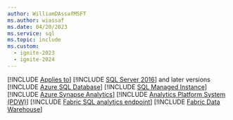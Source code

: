 ```yaml
---
author: WilliamDAssafMSFT
ms.author: wiassaf
ms.date: 04/20/2023
ms.service: sql
ms.topic: include
ms.custom:
  - ignite-2023
  - ignite-2024
---
```


[!INCLUDE [Applies to](../../includes/applies-md.md)] [!INCLUDE [SQL Server 2016](_ss2016.md)] and later versions [!INCLUDE [Azure SQL Database](../../includes/applies-to-version/_asdb.md)] [!INCLUDE [SQL Managed Instance](../../includes/applies-to-version/_asmi.md)] [!INCLUDE [Azure Synapse Analytics](../../includes/applies-to-version/_asa.md)] [!INCLUDE [Analytics Platform System (PDW)](../../includes/applies-to-version/_pdw.md)] [!INCLUDE [Fabric SQL analytics endpoint](../../includes/applies-to-version/_fabric-se.md)] [!INCLUDE [Fabric Data Warehouse](../../includes/applies-to-version/_fabric-dw.md)] 
